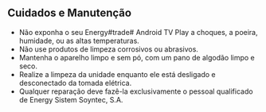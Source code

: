 ## Cuidados e Manutenção

- Não exponha o seu Energy#trade# Android TV Play a choques, a poeira, humidade, ou as altas temperaturas.
- Não use produtos de limpeza corrosivos ou abrasivos.
- Mantenha o aparelho limpo e sem pó, com um pano de algodão limpo e seco.
 - Realize a limpeza da unidade enquanto ele está desligado e desconectado da tomada elétrica.
- Qualquer reparação deve fazê-la exclusivamente o pessoal qualificado de Energy Sistem Soyntec, S.A.

